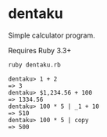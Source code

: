# dentaku
Simple calculator program.

Requires Ruby 3.3+

```bash
ruby dentaku.rb
```

```
dentaku> 1 + 2
=> 3
dentaku> $1,234.56 + 100
=> 1334.56
dentaku> 100 * 5 | _1 + 10
=> 510
dentaku> 100 * 5 | copy
=> 500
```
